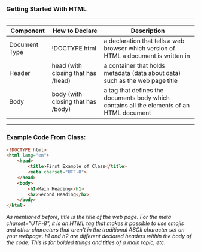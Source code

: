 ### Getting Started With HTML
---

| Component | How to Declare | Description |
| --------- | -------------- | ----------- |
| Document Type | !DOCTYPE html | a declaration that tells a web browser which version of HTML a document is written in |
| Header | head (with closing that has /head) | a container that holds metadata (data about data) such as the web page title |
| Body | body (with closing that has /body) | a tag that defines the documents body which contains all the elements of an HTML document

---

### Example Code From Class:
```html
<!DOCTYPE html>
<html lang="en">
    <head>
        <title>First Example of Class</title>
        <meta charset="UTF-8">
    </head>
    <body>
        <h1>Main Heading</h1>
        <h2>Second Heading</h2>
    </body>
</html>
```

*As mentioned before, title is the title of the web page. For the meta charset="UTF-8", it is an HTML tag that makes it possible to use emojis and other characters that aren't in the traditional ASCII character set on your webpage. h1 and h2 are different declared headers within the body of the code. This is for bolded things and titles of a main topic, etc.*
